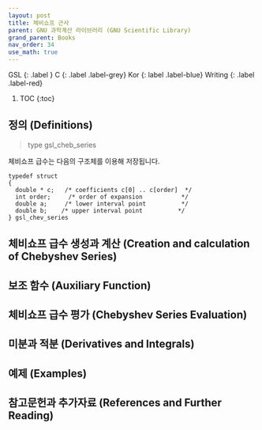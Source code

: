 ```yaml
---
layout: post
title: 체비쇼프 근사
parent: GNU 과학계산 라이브러리 (GNU Scientific Library)
grand_parent: Books
nav_order: 34
use_math: true
---
```


GSL
{: .label }
C
{: .label .label-grey}
Kor
{: label .label-blue}
Writing
{: .label .label-red}

1. TOC
{:toc}


## 정의 (Definitions)

> type gsl_cheb_series

체비쇼프 급수는 다음의 구조체를 이용해 저장됩니다.

```{.C}
typedef struct
{
  double * c;   /* coefficients c[0] .. c[order]  */
  int order;     /* order of expansion           */
  double a;     /* lower interval point          */
  double b;    /* upper interval point          */
} gsl_chev_series
```

## 체비쇼프 급수 생성과 계산 (Creation and calculation of Chebyshev Series)

## 보조 함수 (Auxiliary Function)

## 체비쇼프 급수 평가 (Chebyshev Series Evaluation)

## 미분과 적분 (Derivatives and Integrals)

## 예제 (Examples)

## 참고문헌과 추가자료 (References and Further Reading)

